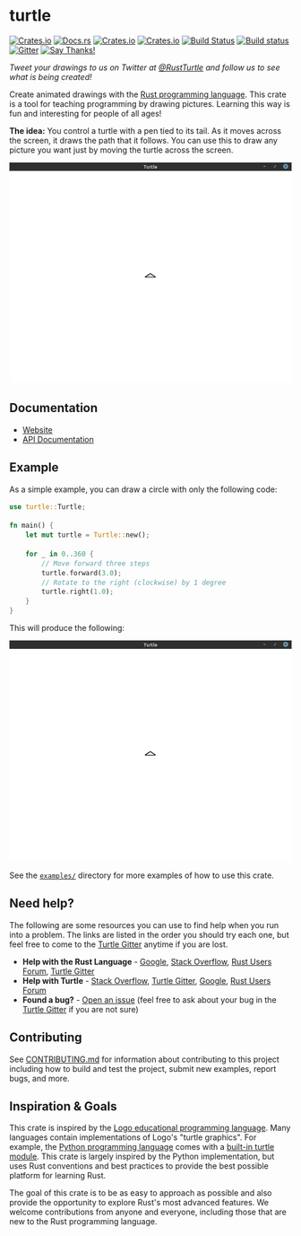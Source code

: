 # turtle

[![Crates.io](https://img.shields.io/crates/v/turtle.svg)](https://crates.io/crates/turtle)
[![Docs.rs](https://docs.rs/turtle/badge.svg)](https://docs.rs/turtle)
[![Crates.io](https://img.shields.io/crates/l/turtle.svg)](https://crates.io/crates/turtle)
[![Crates.io](https://img.shields.io/crates/d/turtle.svg)](https://crates.io/crates/turtle)
[![Build Status](https://travis-ci.org/sunjay/turtle.svg?branch=master)](https://travis-ci.org/sunjay/turtle)
[![Build status](https://ci.appveyor.com/api/projects/status/scg3x6ti49o8sdii/branch/master?svg=true)](https://ci.appveyor.com/project/sunjay/turtle/branch/master)
[![Gitter](https://img.shields.io/gitter/room/nwjs/nw.js.svg)](https://gitter.im/rust-turtle/discuss)
[![Say Thanks!](https://img.shields.io/badge/Say%20Thanks-!-1EAEDB.svg)](https://saythanks.io/to/sunjay)

*Tweet your drawings to us on Twitter at [@RustTurtle](https://twitter.com/RustTurtle) and follow us to see what is being created!*

Create animated drawings with the [Rust programming language][rust]. This
crate is a tool for teaching programming by drawing pictures. Learning this
way is fun and interesting for people of all ages!

**The idea:** You control a turtle with a pen tied to its tail. As it moves
across the screen, it draws the path that it follows. You can use this to draw
any picture you want just by moving the turtle across the screen.

![turtle moving forward](https://github.com/sunjay/turtle/raw/9240f8890d1032a0033ec5c5338a10ffa942dc21/forward.gif)

## Documentation

* [Website](http://turtle.rs)
* [API Documentation](https://docs.rs/turtle)

## Example

As a simple example, you can draw a circle with only the following code:

```rust
use turtle::Turtle;

fn main() {
    let mut turtle = Turtle::new();

    for _ in 0..360 {
        // Move forward three steps
        turtle.forward(3.0);
        // Rotate to the right (clockwise) by 1 degree
        turtle.right(1.0);
    }
}
```

This will produce the following:

![turtle drawing a circle](https://github.com/sunjay/turtle/raw/9240f8890d1032a0033ec5c5338a10ffa942dc21/circle.gif)

See the [`examples/`](https://github.com/sunjay/turtle/raw/master/examples)
directory for more examples of how to use this crate.

## Need help?

The following are some resources you can use to find help when you run into a
problem. The links are listed in the order you should try each one, but feel
free to come to the [Turtle Gitter] anytime if you are lost.

* **Help with the Rust Language** - [Google], [Stack Overflow], [Rust Users Forum], [Turtle Gitter]
* **Help with Turtle** - [Stack Overflow], [Turtle Gitter], [Google], [Rust Users Forum]
* **Found a bug?** - [Open an issue][issues] (feel free to ask about your bug in the [Turtle Gitter] if you are not sure)

[Google]: http://google.com/
[Stack Overflow]: https://stackoverflow.com/
[Rust Users Forum]: https://users.rust-lang.org/
[Turtle Gitter]: https://gitter.im/rust-turtle/discuss
[issues]: https://github.com/sunjay/turtle/issues

## Contributing

See [CONTRIBUTING.md](CONTRIBUTING.md) for information about contributing to
this project including how to build and test the project, submit new examples,
report bugs, and more.

## Inspiration & Goals

This crate is inspired by the [Logo educational programming language][logo-lang].
Many languages contain implementations of Logo's "turtle graphics". For example,
the [Python programming language][python] comes with a
[built-in turtle module][turtle-py]. This crate is largely inspired by the
Python implementation, but uses Rust conventions and best practices to provide
the best possible platform for learning Rust.

The goal of this crate is to be as easy to approach as possible and also provide
the opportunity to explore Rust's most advanced features. We welcome
contributions from anyone and everyone, including those that are new to the Rust
programming language.

[rust]: https://www.rust-lang.org/
[logo-lang]: https://en.wikipedia.org/wiki/Logo_(programming_language)
[python]: https://www.python.org/
[turtle-py]: https://docs.python.org/2/library/turtle.html
